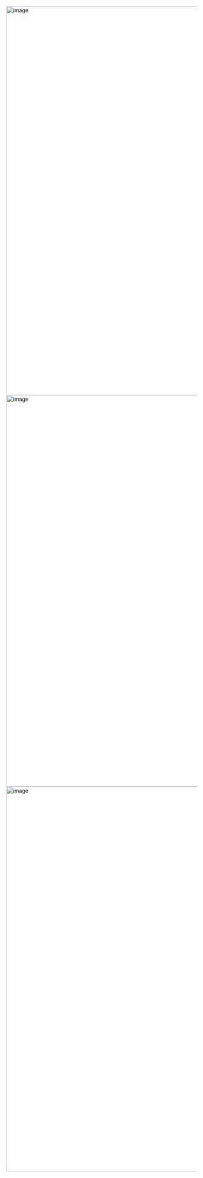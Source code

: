 <img width="1916" height="1028" alt="image" src="https://github.com/user-attachments/assets/09bca66d-8e9e-4ef8-aba9-d8b360ff3e86" />
<img width="1919" height="1035" alt="image" src="https://github.com/user-attachments/assets/d06e5906-2c5e-4c63-b9e4-16ce729a52b8" />
<img width="1919" height="1017" alt="image" src="https://github.com/user-attachments/assets/68905655-a0b5-4a03-ae37-05415e6292c2" />
